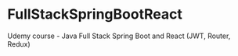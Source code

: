 # FullStackSpringBootReact
Udemy course - Java Full Stack Spring Boot and React (JWT, Router, Redux)
